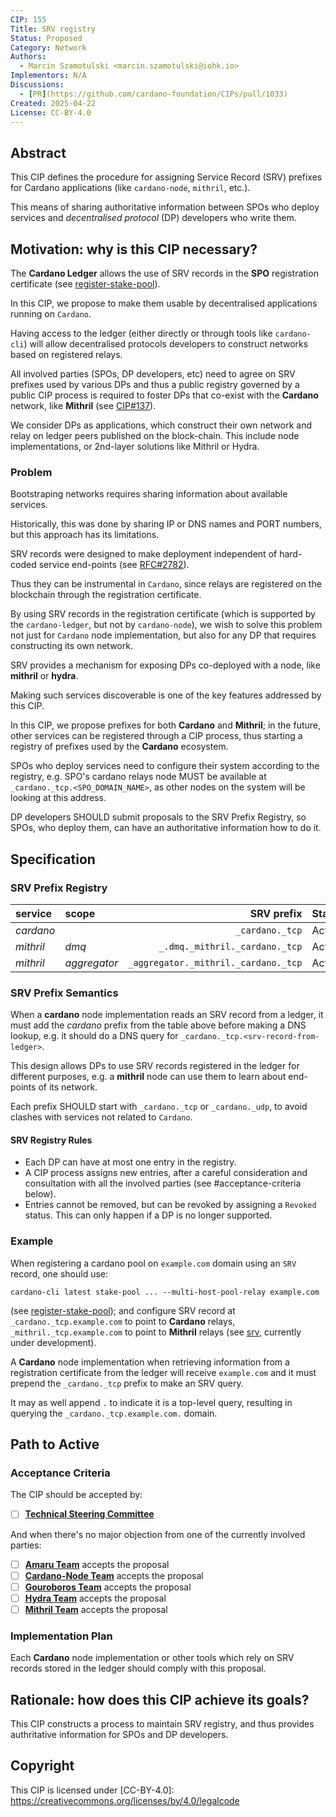 ```yaml
---
CIP: 155
Title: SRV registry
Status: Proposed
Category: Network
Authors:
  - Marcin Szamotulski <marcin.szamotulski@iohk.io>
Implementors: N/A
Discussions: 
  - [PR](https://github.com/cardano-foundation/CIPs/pull/1033)
Created: 2025-04-22
License: CC-BY-4.0
---
```


## Abstract

This CIP defines the procedure for assigning Service Record (SRV) prefixes for Cardano applications (like `cardano-node`, `mithril`, etc.).

This means of sharing authoritative information between SPOs who deploy services and _decentralised protocol_ (DP) developers who write them.

## Motivation: why is this CIP necessary?

The **Cardano Ledger** allows the use of SRV records in the **SPO** registration certificate (see [register-stake-pool]).

In this CIP, we propose to make them usable by decentralised applications running on `Cardano`.

Having access to the ledger (either directly or through tools like `cardano-cli`) will allow decentralised protocols developers to construct networks based on registered relays. 

All involved parties (SPOs, DP developers, etc) need to agree on SRV prefixes used by various DPs and thus a public registry governed by a public CIP process is required to foster DPs that co-exist with the **Cardano** network, like **Mithril** (see [CIP#137]).

We consider DPs as applications, which construct their own network and relay on ledger peers published on the block-chain. This include node implementations, or 2nd-layer solutions like Mithril or Hydra.

### Problem

Bootstraping networks requires sharing information about available services.

Historically, this was done by sharing IP or DNS names and PORT numbers, but this approach has its limitations.

SRV records were designed to make deployment independent of hard-coded service end-points (see [RFC#2782]).

Thus they can be instrumental in `Cardano`, since relays are registered on the blockchain through the registration certificate.

By using SRV records in the registration certificate (which is supported by the `cardano-ledger`, but not by `cardano-node`), we wish to solve this problem not just for `Cardano` node implementation, but also for any DP that requires constructing its own network.

SRV provides a mechanism for exposing DPs co-deployed with a node, like **mithril** or **hydra**.

Making such services discoverable is one of the key features addressed by this CIP.

In this CIP, we propose prefixes for both **Cardano** and **Mithril**; in the future, other services can be registered through a CIP process, thus starting a registry of prefixes used by the **Cardano** ecosystem.

SPOs who deploy services need to configure their system according to the registry, e.g. SPO's cardano relays node MUST be available at `_cardano._tcp.<SPO_DOMAIN_NAME>`, as other nodes on the system will be looking at this address.

DP developers SHOULD submit proposals to the SRV Prefix Registry, so SPOs, who deploy them, can have an authoritative information how to do it.

## Specification

### SRV Prefix Registry

| **service** | **scope**     | **SRV prefix**                       | **Status** |
|:------------|:--------------| ------------------------------------:|:-----------|
| _cardano_   |               |                      `_cardano._tcp` | Active     |
| _mithril_   | _dmq_         |       `_.dmq._mithril._cardano._tcp` | Active     |
| _mithril_   | _aggregator_  | `_aggregator._mithril._cardano._tcp` | Active     |

### SRV Prefix Semantics

When a **cardano** node implementation reads an SRV record from a ledger, it must add the _cardano_ prefix from the table above before making a DNS lookup, e.g. it should do a DNS query for `_cardano._tcp.<srv-record-from-ledger>`.

This design allows DPs to use SRV records registered in the ledger for different purposes, e.g. a **mithril** node can use them to learn about end-points of its network.

Each prefix SHOULD start with `_cardano._tcp` or `_cardano._udp`, to avoid clashes with services not related to `Cardano`.

#### SRV Registry Rules

* Each DP can have at most one entry in the registry.
* A CIP process assigns new entries, after a careful consideration and consultation with all the involved parties (see #acceptance-criteria below).
* Entries cannot be removed, but can be revoked by assigning a `Revoked` status.
  This can only happen if a DP is no longer supported.

### Example

When registering a cardano pool on `example.com` domain using an `SRV` record, one should use:
```shell
cardano-cli latest stake-pool ... --multi-host-pool-relay example.com
```
(see [register-stake-pool]); and configure SRV record at `_cardano._tcp.example.com` to point to **Cardano** relays, `_mithril._tcp.example.com` to point to **Mithril** relays (see [srv], currently under development).

A **Cardano** node implementation when retrieving information from a registration certificate from the ledger will receive `example.com` and it must prepend the `_cardano._tcp` prefix to make an SRV query.

It may as well append `.` to indicate it is a top-level query, resulting in querying the `_cardano._tcp.example.com.` domain.


## Path to Active

### Acceptance Criteria

The CIP should be accepted by:

* [ ] [**Technical Steering Committee**][tsc]

And when there's no major objection from one of the currently involved parties:

* [ ] [**Amaru Team**][amaru] accepts the proposal
* [ ] [**Cardano-Node Team**][cardano-node] accepts the proposal
* [ ] [**Gouroboros Team**][gouroboros] accepts the proposal
* [ ] [**Hydra Team**][hydra] accepts the proposal
* [ ] [**Mithril Team**][mithril] accepts the proposal

### Implementation Plan

Each **Cardano** node implementation or other tools which rely on SRV records stored in the ledger should comply with this proposal.

## Rationale: how does this CIP achieve its goals?

This CIP constructs a process to maintain SRV registry, and thus provides authritative information for SPOs and DP developers.


## Copyright

This CIP is licensed under [CC-BY-4.0]: https://creativecommons.org/licenses/by/4.0/legalcode

[CIP#137]: ../CIP-0137
[register-stake-pool]: https://developers.cardano.org/docs/operate-a-stake-pool/register-stake-pool
[RFC#2782]: https://datatracker.ietf.org/doc/html/rfc2782 
[srv]: https://www.cloudflare.com/en-gb/learning/dns/dns-records/dns-srv-record/

[amaru]: https://github.com/pragma-org/amaru
[cardano-node]: https://github.com/IntersectMBO/cardano-node
[mithril]: https://github.com/input-output-hk/mithril
[gouroboros]: https://github.com/blinklabs-io/gouroboros
[tsc]: https://docs.intersectmbo.org/intersect-overview/intersect-committees/technical-steering-committee-tsc
[hydra]: https://github.com/cardano-scaling/hydra
[register-stake-pool]: https://developers.cardano.org/docs/operate-a-stake-pool/register-stake-pool/#generate-the-stake-pool-registration-certificate
